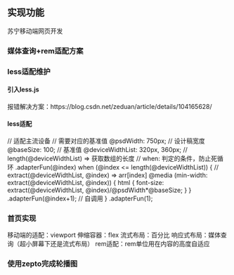 ## 实现功能
苏宁移动端网页开发

### 媒体查询+rem适配方案

### less适配维护
#### 引入less.js
<link rel="stylesheet" type="text/less" href="./assets/less/index.less">
<script src="https://cdnjs.cloudflare.com/ajax/libs/less.js/3.11.1/less.min.js" ></script>
报错解决方案：https://blog.csdn.net/zeduan/article/details/104165628/

#### less适配
// 适配主流设备
// 需要对应的基准值
@psdWidth: 750px; // 设计稿宽度
@baseSize: 100; // 基准值
@deviceWidthList: 320px, 360px;
// length(@deviceWidthList) => 获取数组的长度
// when: 判定的条件，防止死循环
.adapterFun(@index) when (@index <= length(@deviceWidthList)) {
    // extract(@deviceWidthList, @index) => arr[index]
    @media (min-width: extract(@deviceWidthList, @index)) {
        html {
            font-size: extract(@deviceWidthList, @index)/@psdWidth*@baseSize;
        }
    }
    .adapterFun(@index+1); // 自调用
}
.adapterFun(1);

### 首页实现
移动端的适配：viewport
伸缩容器：flex
流式布局：百分比
响应式布局：媒体查询（超小屏幕下还是流式布局）
rem适配：rem单位用在内容的高度自适应

### 使用zepto完成轮播图